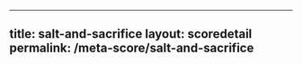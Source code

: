 ---
        
title: salt-and-sacrifice
layout: scoredetail
permalink: /meta-score/salt-and-sacrifice
---